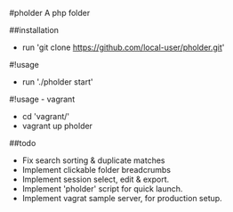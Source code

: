 #pholder
A php folder

##installation
- run 'git clone https://github.com/local-user/pholder.git'

#!usage
- run './pholder start'

#!usage - vagrant
- cd 'vagrant/'
- vagrant up pholder

##todo
- Fix search sorting & duplicate matches
- Implement clickable folder breadcrumbs
- Implement session select, edit & export.
- Implement 'pholder' script for quick launch.
- Implement vagrat sample server, for production setup.
